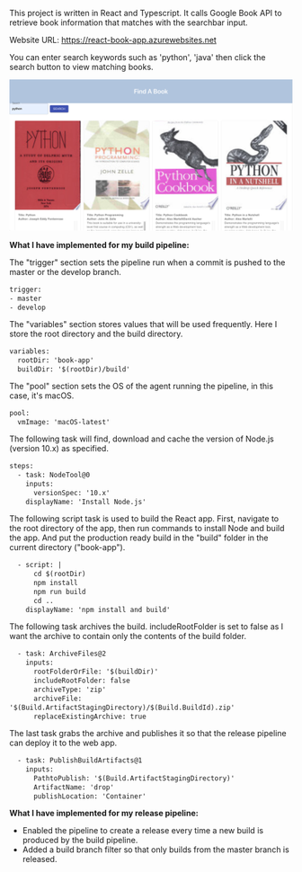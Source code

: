 This project is written in React and Typescript. It calls Google Book API to retrieve book information that matches with the searchbar input.

Website URL: https://react-book-app.azurewebsites.net

You can enter search keywords such as 'python', 'java' then click the search button to view matching books.

![app-demo](https://github.com/yvoxu/React-Search-Book-App/blob/master/app-demo.png)

**What I have implemented for my build pipeline:**

The "trigger" section sets the pipeline run when a commit is pushed to the master or the develop branch.

```
trigger:
- master
- develop
```

The "variables" section stores values that will be used frequently. Here I store the root directory and the build directory.
```
variables:
  rootDir: 'book-app'
  buildDir: '$(rootDir)/build'
```

The "pool" section sets the OS of the agent running the pipeline, in this case, it's macOS.
```
pool:
  vmImage: 'macOS-latest'
```

The following task will find, download and cache the version of Node.js (version 10.x) as specified.
```
steps:
  - task: NodeTool@0
    inputs:
      versionSpec: '10.x'
    displayName: 'Install Node.js'
```

The following script task is used to build the React app. First, navigate to the root directory of the app, then run commands to install Node and build the app. And put the production ready build in the "build" folder in the current directory ("book-app").
```
  - script: |
      cd $(rootDir)
      npm install
      npm run build
      cd ..
    displayName: 'npm install and build'
```

The following task archives the build. includeRootFolder is set to false as I want the archive to contain only the contents of the build folder.
```
  - task: ArchiveFiles@2
    inputs:
      rootFolderOrFile: '$(buildDir)'
      includeRootFolder: false
      archiveType: 'zip'
      archiveFile: '$(Build.ArtifactStagingDirectory)/$(Build.BuildId).zip'
      replaceExistingArchive: true
```

The last task grabs the archive and publishes it so that the release pipeline can deploy it to the web app.
```
  - task: PublishBuildArtifacts@1
    inputs:
      PathtoPublish: '$(Build.ArtifactStagingDirectory)'
      ArtifactName: 'drop'
      publishLocation: 'Container'
```
  

**What I have implemented for my release pipeline:**
- Enabled the pipeline to create a release every time a new build is produced by the build pipeline. 
- Added a build branch filter so that only builds from the master branch is released.
